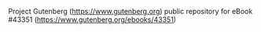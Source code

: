 Project Gutenberg (https://www.gutenberg.org) public repository for eBook #43351 (https://www.gutenberg.org/ebooks/43351)
